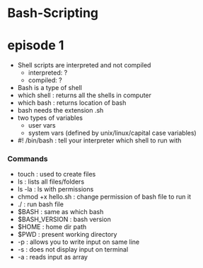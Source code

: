 # Bash-Scripting

# episode 1

- Shell scripts are interpreted and not compiled
  - interpreted: ?
  - compiled: ?
- Bash is a type of shell
- which shell : returns all the shells in computer
- which bash : returns location of bash
- bash needs the extension .sh
- two types of variables
  - user vars
  - system vars (defined by unix/linux/capital case variables)
- #! /bin/bash : tell your interpreter which shell to run with

### Commands

- touch : used to create files
- ls : lists all files/folders
- ls -la : ls with permissions
- chmod +x hello.sh : change permission of bash file to run it
- ./ : run bash file
- $BASH : same as which bash
- $BASH_VERSION : bash version
- $HOME : home dir path
- $PWD : present working directory
- -p : allows you to write input on same line
- -s : does not display input on terminal
- -a : reads input as array
